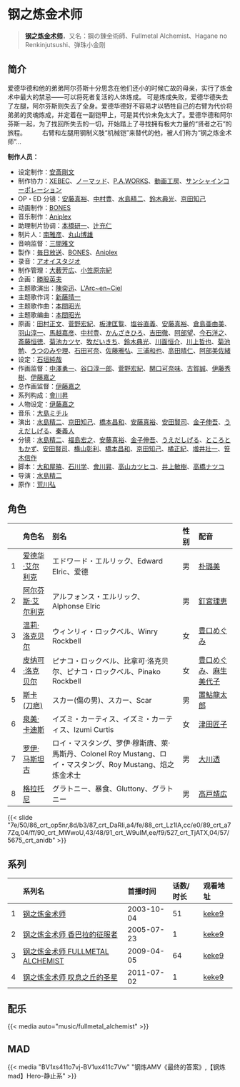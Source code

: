 # 钢之炼金术师


> <u>**[钢之炼金术师](https://bgm.tv/subject/315)**</u>，又名：鋼の錬金術師、Fullmetal Alchemist、Hagane no Renkinjutsushi、弹珠小金刚

## 简介

爱德华德和他的弟弟阿尔芬斯十分思念在他们还小的时候亡故的母亲，实行了炼金术中最大的禁忌——可以将死者复活的人体炼成。 可是炼成失败，爱德华德失去了左腿，阿尔芬斯则失去了全身。爱德华德好不容易才以牺牲自己的右臂为代价将弟弟的灵魂炼成，并定着在一副铠甲上，可是其代价未免太大了。爱德华德和阿尔芬斯一起，为了找回所失去的一切，开始踏上了寻找拥有极大力量的“贤者之石”的旅程。 
　　 
右臂和左腿用钢制义肢“机械铠”来替代的他，被人们称为“钢之炼金术师”…

**制作人员：**
- 设定制作：[安斎剛文](https://bgm.tv/person/12750)
- 制作协力：[XEBEC](https://bgm.tv/person/551)、[ノーマッド](https://bgm.tv/person/3118)、[P.A.WORKS](https://bgm.tv/person/5917)、[動画工房](https://bgm.tv/person/6305)、[サンシャインコーポレーション](https://bgm.tv/person/57271)
- OP・ED 分镜：[安藤真裕](https://bgm.tv/person/2473)、[中村豊](https://bgm.tv/person/11475)、[水島精二](https://bgm.tv/person/575)、[鈴木典光](https://bgm.tv/person/11528)、[京田知己](https://bgm.tv/person/2183)
- 动画制作：[BONES](https://bgm.tv/person/44)
- 音乐制作：[Aniplex](https://bgm.tv/person/645)
- 助理制片协调：[本橋研一](https://bgm.tv/person/56179)、[辻充仁](https://bgm.tv/person/42762)
- 制片人：[南雅彦](https://bgm.tv/person/3113)、[丸山博雄](https://bgm.tv/person/5783)
- 音响监督：[三間雅文](https://bgm.tv/person/42)
- 製作：[毎日放送](https://bgm.tv/person/2847)、[BONES](https://bgm.tv/person/44)、[Aniplex](https://bgm.tv/person/645)
- 录音：[アオイスタジオ](https://bgm.tv/person/32105)
- 制作管理：[大薮芳広](https://bgm.tv/person/13116)、[小笠原宗紀](https://bgm.tv/person/29808)
- 企画：[勝股英夫](https://bgm.tv/person/2857)
- 主题歌演出：[陳奕迅](https://bgm.tv/person/17252)、[L'Arc~en~Ciel](https://bgm.tv/person/15746)
- 主题歌作词：[新藤晴一](https://bgm.tv/person/15563)
- 主题歌作曲：[本間昭光](https://bgm.tv/person/9394)
- 主题歌编曲：[本間昭光](https://bgm.tv/person/9394)
- 原画：[田村正文](https://bgm.tv/person/12608)、[菅野宏紀](https://bgm.tv/person/3650)、[板津匡覧](https://bgm.tv/person/11989)、[塩谷直義](https://bgm.tv/person/3498)、[安藤真裕](https://bgm.tv/person/2473)、[倉島亜由美](https://bgm.tv/person/3578)、[羽山淳一](https://bgm.tv/person/1312)、[馬越嘉彦](https://bgm.tv/person/820)、[中村豊](https://bgm.tv/person/11475)、[かんざきひろ](https://bgm.tv/person/6012)、[吉田徹](https://bgm.tv/person/418)、[阿部望](https://bgm.tv/person/11560)、[今石洋之](https://bgm.tv/person/1755)、[斎藤恒徳](https://bgm.tv/person/7999)、[菊池カツヤ](https://bgm.tv/person/24391)、[牧だいきち](https://bgm.tv/person/33779)、[鈴木典光](https://bgm.tv/person/11528)、[川面恒介](https://bgm.tv/person/11075)、[川上哲也](https://bgm.tv/person/3515)、[菊池勉](https://bgm.tv/person/25662)、[うつのみや理](https://bgm.tv/person/1862)、[石田可奈](https://bgm.tv/person/6886)、[佐藤雅弘](https://bgm.tv/person/11489)、[三浦和也](https://bgm.tv/person/12689)、[高田晴仁](https://bgm.tv/person/3494)、[阿部美佐緒](https://bgm.tv/person/11377)
- 设定：[石垣純哉](https://bgm.tv/person/13705)
- 作画监督：[中澤勇一](https://bgm.tv/person/11380)、[谷口淳一郎](https://bgm.tv/person/3063)、[菅野宏紀](https://bgm.tv/person/3650)、[関口可奈味](https://bgm.tv/person/318)、[古賀誠](https://bgm.tv/person/1191)、[伊藤秀樹](https://bgm.tv/person/12238)、[伊藤嘉之](https://bgm.tv/person/1428)
- 总作画监督：[伊藤嘉之](https://bgm.tv/person/1428)
- 系列构成：[會川昇](https://bgm.tv/person/529)
- 人物设定：[伊藤嘉之](https://bgm.tv/person/1428)
- 音乐：[大島ミチル](https://bgm.tv/person/457)
- 演出：[水島精二](https://bgm.tv/person/575)、[京田知己](https://bgm.tv/person/2183)、[橋本昌和](https://bgm.tv/person/7822)、[安藤真裕](https://bgm.tv/person/2473)、[安田賢司](https://bgm.tv/person/3462)、[金子伸吾](https://bgm.tv/person/650)、[うえだしげる](https://bgm.tv/person/502)、[秦義人](https://bgm.tv/person/22518)
- 分镜：[水島精二](https://bgm.tv/person/575)、[福島宏之](https://bgm.tv/person/1058)、[安藤真裕](https://bgm.tv/person/2473)、[金子伸吾](https://bgm.tv/person/650)、[うえだしげる](https://bgm.tv/person/502)、[ところともかず](https://bgm.tv/person/700)、[安田賢司](https://bgm.tv/person/3462)、[横山彰利](https://bgm.tv/person/2886)、[橋本昌和](https://bgm.tv/person/7822)、[京田知己](https://bgm.tv/person/2183)、[橘正紀](https://bgm.tv/person/2956)、[増井壮一](https://bgm.tv/person/1170)、[笹木信作](https://bgm.tv/person/14792)
- 脚本：[大和屋暁](https://bgm.tv/person/1184)、[石川学](https://bgm.tv/person/11939)、[會川昇](https://bgm.tv/person/529)、[高山カツヒコ](https://bgm.tv/person/907)、[井上敏樹](https://bgm.tv/person/386)、[高橋ナツコ](https://bgm.tv/person/653)
- 导演：[水島精二](https://bgm.tv/person/575)
- 原作：[荒川弘](https://bgm.tv/person/1427)

## 角色

|     |   角色名   |   别名  | 性别 |  配音  |
|:--- |:------  |:----      |:---  |:--   |
| 1 | [爱德华·艾尔利克](https://bgm.tv/character/86) | エドワード・エルリック、Edward Elric、爱德 | 男 | [朴璐美](https://bgm.tv/person/4027) |
| 2 | [阿尔芬斯·艾尔利克](https://bgm.tv/character/87) | アルフォンス・エルリック、Alphonse Elric | 男 | [釘宮理恵](https://bgm.tv/person/3936) |
| 3 | [温莉·洛克贝尔](https://bgm.tv/character/88) | ウィンリィ・ロックベル、Winry Rockbell | 女 | [豊口めぐみ](https://bgm.tv/person/3866) |
| 4 | [皮纳可·洛克贝尔](https://bgm.tv/character/89) | ピナコ・ロックベル、比拿可·洛克贝尔、ピナコ・ロックベル、Pinako Rockbell | 女 | [豊口めぐみ](https://bgm.tv/person/3866)、[麻生美代子](https://bgm.tv/person/4366) |
| 5 | [斯卡(刀疤)](https://bgm.tv/character/90) | スカー(傷の男)、スカー、Scar | 男 | [置鮎龍太郎](https://bgm.tv/person/3976) |
| 6 | [泉美·卡迪斯](https://bgm.tv/character/91) | イズミ・カーティス、イズミ・カーティス、Izumi Curtis | 女 | [津田匠子](https://bgm.tv/person/5061) |
| 7 | [罗伊·马斯坦古](https://bgm.tv/character/527) | ロイ・マスタング、罗伊·穆斯唐、萊·馬斯丹、Colonel Roy Mustang、ロイ・マスタング、Roy Mustang、焰之炼金术士 | 男 | [大川透](https://bgm.tv/person/4131) |
| 8 | [格拉托尼](https://bgm.tv/character/5675) | グラトニー、暴食、Gluttony、グラトニー | 男 | [高戸靖広](https://bgm.tv/person/4584) |

{{< slide "7e/50/86_crt_op5nr,8d/b3/87_crt_DaRIi,a4/fe/88_crt_Lz1IA,cc/e0/89_crt_a77Zq,04/ff/90_crt_MWwoU,43/48/91_crt_W9uIM,ee/f9/527_crt_TjATX,04/57/5675_crt_anidb" >}}

## 系列

|     | 系列名                        | 首播时间       | 话数/时长 | 观看地址                                                     |
| :-- | :------------------------- | :--------- | :---- | :------------------------------------------------------- |
| 1   |[钢之炼金术师](https://bgm.tv/subject/315)| 2003-10-04 | 51    | [keke9](https://www.keke9.app/play/26857-4-227909.html)  |
| 2   |[钢之炼金术师 香巴拉的征服者](https://bgm.tv/subject/1935)| 2005-07-23 | 1     | [keke9](https://www.keke9.app/play/179775-4-265777.html) |
| 3   |[钢之炼金术师 FULLMETAL ALCHEMIST](https://bgm.tv/subject/1428)| 2009-04-05 | 64    | [keke9](https://www.keke9.app/play/26894-4-228764.html)  |
| 4   |[钢之炼金术师 叹息之丘的圣星](https://bgm.tv/subject/10799)| 2011-07-02 | 1     | [keke9](https://www.keke9.app/play/179060-4-196292.html) |

## 配乐

{{< media auto="music/fullmetal_alchemist" >}}
## MAD

{{< media  "BV1xs411o7vj-BV1ux411c7Vw"
"钢炼AMV《最终的答案》,【钢炼mad】Hero-静止系"  >}}
